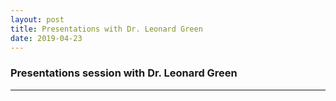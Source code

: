 ```yaml
---
layout: post
title: Presentations with Dr. Leonard Green
date: 2019-04-23
---
```


### Presentations session with Dr. Leonard Green


____  

 
